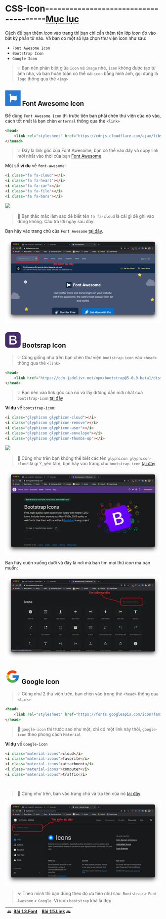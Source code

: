 # CSS-Icon--------------------------------------[Mục lục](https://github.com/Zenfection/CSS)

Cách để bạn thêm *icon* vào trang thì bạn chỉ cần thêm tên lớp *icon* đó vào bất kỳ phần tử nào. Và bạn có một số lựa chọn thư viện icon như sau:

- `Font Awesome Icon`
- `Bootstrap Icon`
- `Google Icon`

> 💡 Bạn nên phân biệt giữa `icon` và `image` nhé, `icon` không được tạo từ ảnh nha, và bạn hoàn toàn có thể xài `icon` bằng hình ảnh, gọi đúng là `logo` thông qua thẻ `<img>`

## ![font-awesome_profile - 01.png](https://raw.githubusercontent.com/Zenfection/Image/master/2021/01/07-21-29-21-font-awesome_profile%20-%2001.png) Font Awesome Icon

Để dùng `Font Awesome Icon` thì trước tiên bạn phải chèn thư viện của nó vào, cách tốt nhất là bạn chèn `enternal` thông qua thẻ `<link>`

```html
<head>
    <link rel="stylesheet" href="https://cdnjs.cloudflare.com/ajax/libs/font-awesome/5.15.1/css/all.min.css">
</heaad>
```

>  💡 Đây là link gốc của Font Awesome, bạn có thể vào đây và copy link mới nhất vào thời của bạn [Font Awesome](https://cdnjs.com/libraries/font-awesome)

Một số **ví dụ** về `font-awesome`:

```html
<i class="fa fa-cloud"></i>
<i class="fa fa-heart"></i>
<i class="fa fa-car"></i>
<i class="fa fa-file"></i>
<i class="fa fa-bars"></i>
```

![](https://st.quantrimang.com/photos/image/2018/06/27/css-icon-1.jpg)

> 💊 Bạn thắc mắc làm sao để biết tên `fa fa-cloud` là cái gì để ghi vào đúng không. Câu trả lời ngay sau đây:

Bạn hãy vào trang chủ của `Font Awesome` [tại đây](https://fontawesome.com/).

![Ảnh chụp Màn hình 2021-01-07 lúc 21.22.44.png](https://raw.githubusercontent.com/Zenfection/Image/master/2021/01/07-21-24-30-A%CC%89nh%20chu%CC%A3p%20Ma%CC%80n%20hi%CC%80nh%202021-01-07%20lu%CC%81c%2021.22.44.png)

## ![480px-Bootstrap_logo.svg - 01.png](https://raw.githubusercontent.com/Zenfection/Image/master/2021/01/07-21-29-14-480px-Bootstrap_logo.svg%20-%2001.png) Bootsrap Icon

> 💡 Cũng giống như trên bạn chèn thư viện `bootstrap-icon` vào `<head>` thông qua thẻ `<link>` 

```html
<head>
    <link href="https://cdn.jsdelivr.net/npm/bootstrap@5.0.0-beta1/dist/css/bootstrap.min.css" rel="stylesheet" integrity="sha384-giJF6kkoqNQ00vy+HMDP7azOuL0xtbfIcaT9wjKHr8RbDVddVHyTfAAsrekwKmP1" crossorigin="anonymous">
</head>
```

> 💡 Bạn nên vào link gốc của nó và lấy đường dẫn mới nhất của `bootstrap-icon` [tại đây](https://getbootstrap.com/docs/5.0/getting-started/introduction/)

**Ví dụ** về `bootstrap-icon`:

```html
<i class="glyphicon glyphicon-cloud"></i>
<i class="glyphicon glyphicon-remove"></i>
<i class="glyphicon glyphicon-user"></i>
<i class="glyphicon glyphicon-envelope"></i>
<i class="glyphicon glyphicon-thumbs-up"></i>
```

![](https://st.quantrimang.com/photos/image/2018/06/27/css-icon-2.jpg)

> 💊 Cũng như trên bạn không thể biết các tên `glyphicon glyphicon-cloud` là gì ?, yên tâm, bạn hãy vào trang chủ `bootstrap-icon` [tại đây](https://icons.getbootstrap.com/)

![Ảnh chụp Màn hình 2021-01-07 lúc 21.34.50.png](https://raw.githubusercontent.com/Zenfection/Image/master/2021/01/07-21-37-17-A%CC%89nh%20chu%CC%A3p%20Ma%CC%80n%20hi%CC%80nh%202021-01-07%20lu%CC%81c%2021.34.50.png)

Bạn hãy cuộn xuống dưới và đây là nơi mà bạn tìm mọi thứ *icon* mà bạn muốn:

![Ảnh chụp Màn hình 2021-01-07 lúc 21.38.16.png](https://raw.githubusercontent.com/Zenfection/Image/master/2021/01/07-21-39-42-A%CC%89nh%20chu%CC%A3p%20Ma%CC%80n%20hi%CC%80nh%202021-01-07%20lu%CC%81c%2021.38.16.png)

## ![icons8-google.png](https://raw.githubusercontent.com/Zenfection/Image/master/2021/01/07-21-40-26-icons8-google.png) Google Icon

> 💡 Cũng như 2 thư viện trên, bạn chèn vào trong thẻ `<head>` thông qua `<link>`

```html
<head>
    <link rel="stylesheet" href="https://fonts.googleapis.com/icon?family=Material+Icons">
</head>
```

> 🤪 `google-icon` thì trước sao như một, chỉ có một link này thôi, `google-icon` theo phong cách `Material`

**Ví dụ** về `Google-icon`

```html
<i class="material-icons">cloud</i>
<i class="material-icons">favorite</i>
<i class="material-icons">attachment</i>
<i class="material-icons">computer</i>
<i class="material-icons">traffic</i>
```

<img src="https://st.quantrimang.com/photos/image/2018/06/27/css-icon-3.jpg" title="" alt="" width="218">

> 💊 Cũng như trên, bạn vào trang chủ và tra tên của nó [tại đây](https://material.io/resources/icons/?style=baseline)

![Ảnh chụp Màn hình 2021-01-07 lúc 21.45.42.png](https://raw.githubusercontent.com/Zenfection/Image/master/2021/01/07-21-46-36-A%CC%89nh%20chu%CC%A3p%20Ma%CC%80n%20hi%CC%80nh%202021-01-07%20lu%CC%81c%2021.45.42.png)

> ☣️ Theo mình thì bạn dùng theo độ ưu tiên như sau: `Bootstrap` > `Font Awesome` > `Google`. Vì icon `bootstrap` khá là đẹp

| 🔙  [Bài 13.Font](https://github.com/Zenfection/CSS/blob/master/BasicCSS/13.Font.md) | [Bài 15.Link](https://github.com/Zenfection/CSS/blob/master/BasicCSS/15.Link.md) 🔜 |
| ------------------------------------------------------------------------------------ | ----------------------------------------------------------------------------------- |